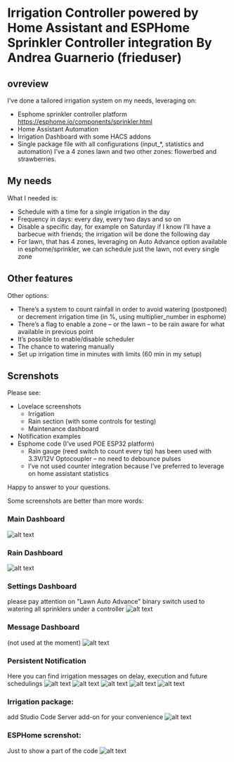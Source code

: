 # Irrigation Controller powered by Home Assistant and ESPHome Sprinkler Controller integration By Andrea Guarnerio (frieduser)

## ovreview
I’ve done a tailored irrigation system on my needs, leveraging on:
*	Esphome sprinkler controller platform https://esphome.io/components/sprinkler.html
*	Home Assistant Automation
*	Irrigation Dashboard with some HACS addons
*	Single package file with all configurations (input_*, statistics and automation)
I’ve a 4 zones lawn and two other zones: flowerbed and strawberries.

## My needs
What I needed is:
*	Schedule with a time for a single irrigation in the day
*	Frequency in days: every day, every two days and so on
*	Disable a specific day, for example on Saturday if I know I’ll have a barbecue with friends; the irrigation will be done the following day
*	For lawn, that has 4 zones, leveraging on Auto Advance option available in esphome/sprinkler, we can schedule just the lawn, not every single zone

## Other features
Other options:
*	There’s a system to count rainfall in order to avoid watering (postponed) or decrement irrigation time (in %, using multiplier_number in esphome)
*	There’s a flag to enable a zone – or the lawn – to be rain aware for what available in previous point
*	It’s possible to enable/disable scheduler
*	The chance to watering manually
*	Set up irrigation time in minutes with limits (60 min in my setup)

## Screnshots
Please see:
*	Lovelace screenshots
    -	Irrigation
    -	Rain section (with some controls for testing)
    -	Maintenance dashboard
*	Notification examples
*	Esphome code (I’ve used POE ESP32 platform)
    - Rain gauge (reed switch to count every tip) has been used with 3.3V/12V Optocoupler – no need to debounce pulses
    - I’ve not used counter integration because I’ve preferred to leverage on home assistant statistics

Happy to answer to your questions.

Some screenshots are better than more words:
### Main Dashboard
![alt text](screenshots/main_dashboard.png "main dashboard")
### Rain Dashboard
![alt text](screenshots/rain_dashboard.png "rain dashboard")
### Settings Dashboard
please pay attention on "Lawn Auto Advance" binary switch used to watering all sprinklers under a controller 
![alt text](screenshots/settings_dashboard.png "settings dashboard")
### Message Dashboard
(not used at the moment)
![alt text](screenshots/messages_dashboard.png "message dashboard")
### Persistent Notification
Here you can find irrigation messages on delay, execution and future schedulings
![alt text](screenshots/persistent_notification_example1.png "persistent_notification_example1")
![alt text](screenshots/persistent_notification_example2.png "persistent_notification_example2")
![alt text](screenshots/persistent_notification_example3.png "persistent_notification_example3")
![alt text](screenshots/persistent_notification_example4.png "persistent_notification_example4")
![alt text](screenshots/persistent_notification_example5.png "persistent_notification_example5")
### Irrigation package:
add Studio Code Server add-on for your convenience
![alt text](screenshots/irrigation_package.png "irrigation_package")
### ESPHome screnshot:
Just to show a part of the code
![alt text](screenshots/esphome_code.png "esphome_code")
